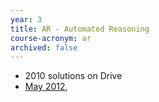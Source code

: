 ```yaml
---
year: 3
title: AR - Automated Reasoning
course-acronym: ar
archived: false
---
```


- 2010 solutions on Drive
- [May 2012](https://docs.google.com/document/d/1aqeSLI2MihZYdLfqH3CgBLfQdpF_pSQ_PrAKZ6mTQus/edit),
